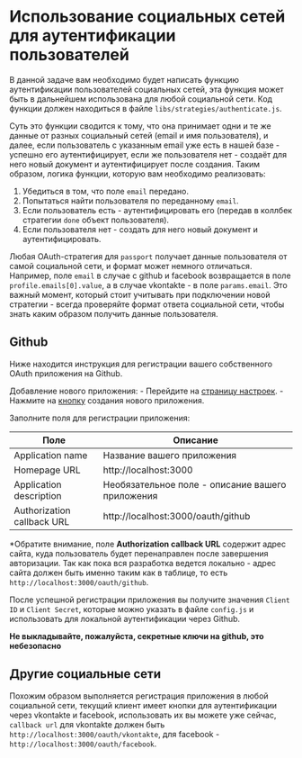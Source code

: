 # Использование социальных сетей для аутентификации пользователей

В данной задаче вам необходимо будет написать функцию аутентификации пользователей социальных сетей,
эта функция может быть в дальнейшем использована для любой социальной сети. Код функции должен 
находиться в файле `libs/strategies/authenticate.js`.

Суть это функции сводится к тому, что она принимает одни и те же данные от разных социальный сетей
(email и имя пользователя), и далее, если пользователь с указанным email уже есть в нашей базе - 
успешно его аутентифицирует, если же пользователя нет - создаёт для него новый документ и 
аутентифицирует после создания. Таким образом, логика функции, которую вам необходимо реализовать:
1. Убедиться в том, что поле `email` передано.
2. Попытаться найти пользователя по переданному `email`.
3. Если пользователь есть - аутентифицировать его (передав в коллбек стратегии `done` объект 
пользователя).
4. Если пользователя нет - создать для него новый документ и аутентифицировать.


Любая OAuth-стратегия для `passport` получает данные пользователя от самой социальной сети, и формат
может немного отличаться. Например, поле `email` в случае с github и facebook возвращается в поле
`profile.emails[0].value`, а в случае vkontakte - в поле `params.email`. Это важный момент, который
стоит учитывать при подключении новой стратегии - всегда проверяйте формат ответа социальной сети,
чтобы знать каким образом получить данные пользователя.


## Github

Ниже находится инструкция для регистрации вашего собственного OAuth приложения на Github.

Добавление нового приложения:
    - Перейдите на [страницу настроек](https://github.com/settings/developers).
    - Нажмите на [кнопку](https://github.com/settings/applications/new) создания нового приложения.

Заполните поля для регистрации приложения:

|  Поле | Описание |
|---|---|
| Application name | Название вашего приложения |
| Homepage URL | http://localhost:3000 |
| Application description  | Необязательное поле - описание вашего приложения | 
| Authorization callback URL  | http://localhost:3000/oauth/github |

*Обратите внимание, поле **Authorization callback URL** содержит адрес сайта, куда пользователь 
будет перенаправлен после завершения авторизации. Так как пока вся разработка ведется локально - 
адрес сайта должен быть именно таким как в таблице, то есть `http://localhost:3000/oauth/github`.

После успешной регистрации приложения вы получите значения `Client ID` и `Client Secret`, которые 
можно указать в файле `config.js` и использовать для локальной аутентификации через Github.

**Не выкладывайте, пожалуйста, секретные ключи на github, это небезопасно** 

## Другие социальные сети

Похожим образом выполняется регистрация приложения в любой социальной сети, текущий клиент имеет 
кнопки для аутентификации через vkontakte и facebook, использовать их вы можете уже сейчас, 
`callback url` для vkontakte должен быть `http://localhost:3000/oauth/vkontakte`, для facebook - 
`http://localhost:3000/oauth/facebook`.
